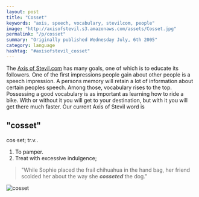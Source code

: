 ```yaml
---
layout: post
title: "Cosset"
keywords: "axis, speech, vocabulary, stevilcom, people"
image: "http://axisofstevil.s3.amazonaws.com/assets/Cosset.jpg"
permalink: "/p/cosset"
summary: "Originally published Wednesday July, 6th 2005"
category: language
hashtag: "#axisofstevil_cosset"
---
```


[id_1]: http://axisofstevil.s3.amazonaws.com/assets/Cosset.jpg "cosset"
The [Axis of Stevil.com](/ "Axis of Stevil.com") has many goals, one of which is to educate its followers. One of the first impressions people gain about other people is a speech impression. A persons memory will retain a lot of information about certain peoples speech. Among those, vocabulary rises to the top. Possessing a good vocabulary is as important as learning how to ride a bike. With or without it you will get to your destination, but with it you will get there much faster. Our current Axis of Stevil word is

## "cosset" ##

cos·set; tr.v..

1. To pamper.
2. Treat with excessive indulgence;
 
> "While Sophie placed the frail chihuahua in the hand bag, her friend scolded her about the way she ***cosseted*** the dog."

![cosset][id_1]
